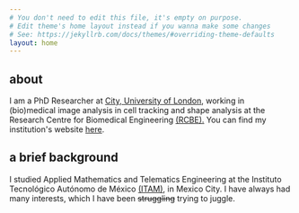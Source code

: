 ```yaml
---
# You don't need to edit this file, it's empty on purpose.
# Edit theme's home layout instead if you wanna make some changes
# See: https://jekyllrb.com/docs/themes/#overriding-theme-defaults
layout: home
---
```

## about
I am a PhD Researcher at [City, University of London](https://city.ac.uk),
working in (bio)medical image analysis in cell tracking and shape analysis
at the Research Centre for Biomedical Engineering
[(RCBE).](https://www.city.ac.uk/biomedical-engineering-research-centre)
You can find my institution's website [here](https://goo.gl/yVQBfX).

## a brief background
I studied Applied Mathematics and Telematics Engineering at the
Instituto Tecnológico Autónomo de México [(ITAM)](www.itam.mx), in
Mexico City. I have always had many interests, which I have been
~~struggling~~ trying to juggle.
